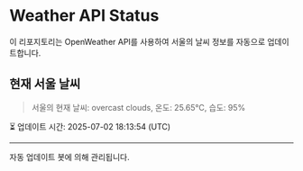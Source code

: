 
# Weather API Status

이 리포지토리는 OpenWeather API를 사용하여 서울의 날씨 정보를 자동으로 업데이트합니다.

## 현재 서울 날씨
> 서울의 현재 날씨: overcast clouds, 온도: 25.65°C, 습도: 95%

⏳ 업데이트 시간: 2025-07-02 18:13:54 (UTC)

---
자동 업데이트 봇에 의해 관리됩니다.
